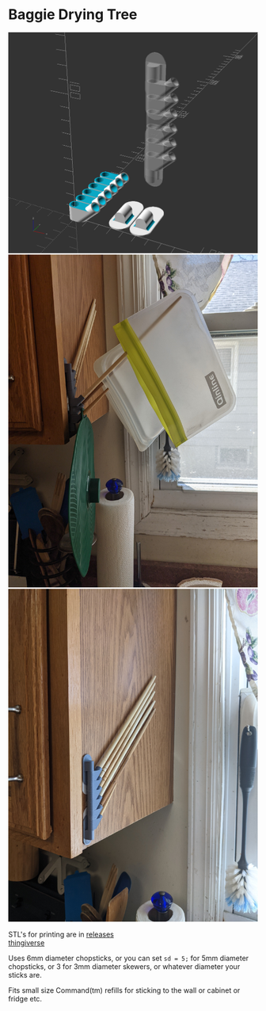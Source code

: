 # Baggie Drying Tree

![](baggie-drying-tree.png)
![](baggie-drying-tree.jpg)
![](baggie-drying-tree-2.jpg)

STL's for printing are in [releases](../../releases)  
[thingiverse](https://www.thingiverse.com/thing:5338698)

Uses 6mm diameter chopsticks, or you can set ```sd = 5;``` for 5mm diameter chopsticks, or 3 for 3mm diameter skewers, or whatever diameter your sticks are.

Fits small size Command(tm) refills for sticking to the wall or cabinet or fridge etc.
